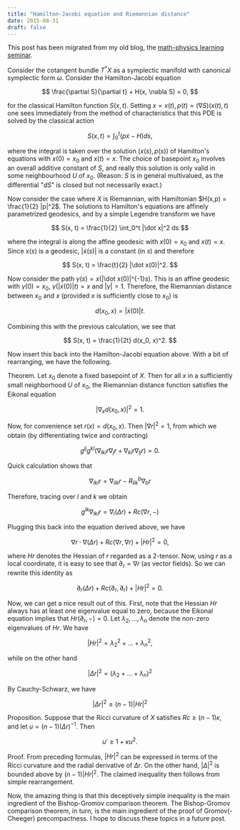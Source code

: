```yaml
---
title: "Hamilton-Jacobi equation and Riemannian distance"
date: 2015-08-31
draft: false
---
```


This post has been migrated from my old blog, the [math-physics learning seminar](https://mathphysseminar.blogspot.com/).


Consider the cotangent bundle $T^\ast X$ as a symplectic manifold with canonical symplectic form $\omega$. Consider the Hamilton-Jacobi equation

$$ \frac{\partial S}{\partial t} + H(x, \nabla S) = 0, $$

for the classical Hamilton function $S(x,t)$. Setting $x=x(t), p(t) = (\nabla S)(x(t), t)$ one sees immediately from the method of characteristics that this PDE is solved by the classical action

$$ S(x,t) = \int_0^t (p \dot{x} - H) ds, $$

where the integral is taken over the solution $(x(s),p(s))$ of Hamilton's equations with $x(0)=x_0$ and $x(t) = x$. The choice of basepoint $x_0$ involves an overall additive constant of $S$, and really this solution is only valid in some neighbourhood $U$ of $x_0$. (Reason: $S$ is in general multivalued, as the differential "$dS$" is closed but not necessarily exact.)


Now consider the case where $X$ is Riemannian, with Hamiltonian $H(x,p) = \frac{1}{2} |p|^2$. The solutions to Hamilton's equations are affinely parametrized geodesics, and by a simple Legendre transform we have

$$ S(x, t) = \frac{1}{2} \int_0^t |\dot x|^2 ds $$

where the integral is along the affine geodesic with $x(0) = x_0$ and $x(t) = x$. Since $x(s)$ is a geodesic, $|\dot x(s)|$ is a constant (in $s$) and therefore

$$ S(x, t) = \frac{t}{2} |\dot x(0)|^2. $$

Now consider the path $\gamma(s) = x($|\dot x(0)|^{-1}$s)$. This is an affine geodesic with $\gamma(0) = x_0$, $\gamma(|\dot x(0)|t) = x$ and $|\dot \gamma| = 1$. Therefore, the Riemannian distance between $x_0$ and $x$ (provided $x$ is sufficiently close to $x_0$) is

$$ d(x_0, x) = |\dot x(0)| t. $$

Combining this with the previous calculation, we see that

$$ S(x, t) = \frac{1}{2t} d(x_0, x)^2. $$

Now insert this back into the Hamilton-Jacobi equation above. With a bit of rearranging, we have the following.


Theorem. Let $x_0$ denote a fixed basepoint of $X$. Then for all $x$ in a sufficiently small neighborhood $U$ of $x_0$, the Riemannian distance function satisfies the Eikonal equation

$$ |\nabla_x d(x_0, x)|^2 = 1. $$


Now, for convenience set $r(x) = d(x_0, x)$. Then $|\nabla r|^2 = 1$, from which we obtain (by differentiating twice and contracting)

$$ g^{ij} g^{kl}\left(\nabla_{lki} r \nabla_j r + \nabla_{ki}r \nabla_{lj} r\right) = 0.$$

Quick calculation shows that

$$ \nabla_{lki} r = \nabla_{ilk} r - \left.R_{li}\right.^{b}_k \nabla_b r $$

Therefore, tracing over $l$ and $k$ we obtain

$$ g^{lk} \nabla_{lki} r = \nabla_i ( \Delta r) + Rc(\nabla r, -) $$

Plugging this back into the equation derived above, we have

$$ \nabla r \cdot \nabla(\Delta r) + Rc(\nabla r, \nabla r) + |Hr|^2 = 0, $$

where $Hr$ denotes the Hessian of $r$ regarded as a 2-tensor. Now, using $r$ as a local coordinate, it is easy to see that $\partial_r = \nabla r$ (as vector fields). So we can rewrite this identity as

$$ \partial_r (\Delta r) + Rc(\partial_r, \partial_r) + |Hr|^2 = 0. $$


Now, we can get a nice result out of this. First, note that the Hessian $Hr$ always has at least one eigenvalue equal to zero, because the Eikonal equation implies that $Hr(\partial_r, -)=0$. Let $\lambda_2, \dots, \lambda_n$ denote the non-zero eigenvalues of $Hr$. We have

$$ |Hr|^2 = \lambda_2^2 + \dots + \lambda_n^2, $$

while on the other hand

$$ |\Delta r|^2 = (\lambda_2 + \dots + \lambda_n)^2 $$

By Cauchy-Schwarz, we have

$$ |\Delta r|^2 \leq (n-1)|Hr|^2 $$


Proposition. Suppose that the Ricci curvature of $X$ satisfies $Rc \geq (n-1)\kappa$, and let $u = (n-1)(\Delta r)^{-1}$. Then

$$ u' \geq 1 + \kappa u^2. $$


Proof. From preceding formulas, $|Hr|^2$ can be expressed in terms of the Ricci curvature and the radial derivative of $\Delta r$. On the other hand, $|\Delta|^2$ is bounded above by $(n-1) |Hr|^2$. The claimed inequality then follows from simple rearrangement.


Now, the amazing thing is that this deceptively simple inequality is the main ingredient of the Bishop-Gromov comparison theorem. The Bishop-Gromov comparison theorem, in turn, is the main ingredient of the proof of Gromov(-Cheeger) precompactness. I hope to discuss these topics in a future post.
